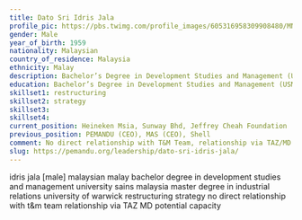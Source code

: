 ```yaml
---
title: Dato Sri Idris Jala
profile_pic: https://pbs.twimg.com/profile_images/605316958309908480/MN_-JqR__400x400.jpg
gender: Male
year_of_birth: 1959
nationality: Malaysian
country_of_residence: Malaysia
ethnicity: Malay
description: Bachelor’s Degree in Development Studies and Management (Universiti Sains Malaysia), Master’s Degree in Industrial Relations (University of Warwick) Restructuring, Strategy
education: Bachelor’s Degree in Development Studies and Management (USM), Master’s Degree in Industrial Relations (University of Warwick)
skillset1: restructuring
skillset2: strategy
skillset3: 
skillset4:
current_position: Heineken Msia, Sunway Bhd, Jeffrey Cheah Foundation
previous_position: PEMANDU (CEO), MAS (CEO), Shell
comment: No direct relationship with T&M Team, relationship via TAZ/MD. Potential capacity (3 board memberships, of which 2 are PLCs).
slug: https://pemandu.org/leadership/dato-sri-idris-jala/
---
```


idris jala [male] malaysian malay bachelor degree in development studies and management university sains malaysia master degree in industrial relations university of warwick restructuring strategy no direct relationship with t&m team relationship via TAZ MD potential capacity